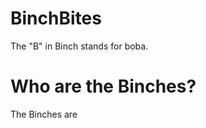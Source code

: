 # BinchBites
The "B" in Binch stands for boba.
<h1> Who are the Binches? </h1>
<p> The Binches are </p>
